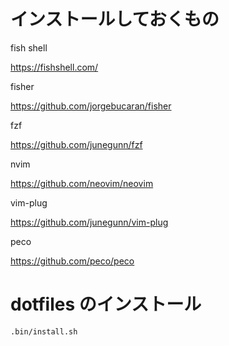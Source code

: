 # インストールしておくもの

fish shell

https://fishshell.com/

fisher

https://github.com/jorgebucaran/fisher

fzf

https://github.com/junegunn/fzf

nvim

https://github.com/neovim/neovim

vim-plug

https://github.com/junegunn/vim-plug

peco

https://github.com/peco/peco

# dotfiles のインストール

```
.bin/install.sh
```